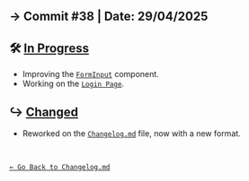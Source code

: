 ## → Commit #38 | Date: 29/04/2025

## 🛠️ <u>In Progress</u>

- Improving the [`FormInput`](./src/components/FormInput.tsx) component.
- Working on the [`Login Page`](./src/pages/Login.page.tsx).

## ↪️ <u>Changed</u>

- Reworked on the [`Changelog.md`](./Changelog.md) file, now with a new format.

<br>

[`← Go Back to Changelog.md`](../Changelog.md)

